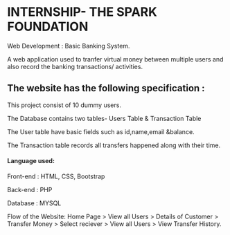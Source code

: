 # INTERNSHIP- THE SPARK FOUNDATION

Web Development : Basic Banking System.

A web application used to tranfer virtual money between multiple users and also record the banking transactions/ activities.

## The website has the following specification :

This project consist of 10 dummy users.

The Database contains two tables- Users Table & Transaction Table

The User table have basic fields such as id,name,email &balance.

The Transaction table records all transfers happened along with their time.

#### Language used:

Front-end : HTML, CSS, Bootstrap 

Back-end : PHP

Database : MYSQL

Flow of the Website: Home Page > View all Users > Details of Customer > Transfer Money > Select reciever > View all Users > View Transfer History.


